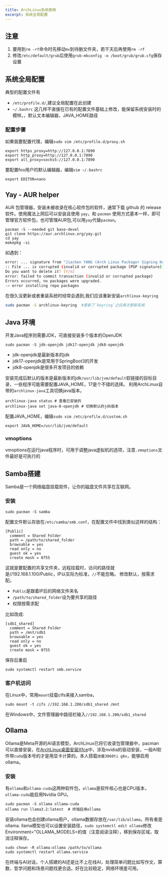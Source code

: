 ```yaml
---
title: ArchLinux系统使用
excerpt: 系统全局配置
---
```

## 注意
1. 要用到`rm -rf`命令时先移动`mv`到待删文件夹，若干天后再使用`rm -rf`
2. 修改`/etc/default/grub`后使用`grub-mkconfig -o /boot/grub/grub.cfg`保存设置

## 系统全局配置
典型的配置文件有
- `/etc/profile.d/`,建议全局配置在此创建
- `~/.bashrc`
这几样不直接在已有的配置文件基础上修改，能保留系统安装时的模样。，默认文本编辑器，JAVA_HOME路径

### 配置步骤
如果我要配置代理，编辑`sudo vim /etc/profile.d/proxy.sh`
```shell
export https_proxy=http://127.0.0.1:7890
export http_proxy=http://127.0.0.1:7890
export all_proxy=socks5://127.0.0.1:7890
```
要配置foo用户的默认编辑器，编辑`vim ~/.bashrc`
```shell
export EDITOR=nano
```

## Yay - AUR helper
AUR 包管理器，安装未被收录在核心软件包的软件，通常下载 github 的 release 软件。使用魔法上网后可以安装且使用 `yay`，和 `pacman`
使用方式基本一样，即可管理官方软件包，也可管理AUR包,可以用`yay`代替`pacman`。
```shell
pacman -S --needed git base-devel
git clone https://aur.archlinux.org/yay.git
cd yay
makepkg -si
```
如遇到：
```bash
error: ... signature from "Jiachen YANG (Arch Linux Packager Signing Key) <farseerfc@archlinux.org>" is marginal trust
:: File ... is corrupted (invalid or corrupted package (PGP signature)).
Do you want to delete it? [Y/n]
error: failed to commit transaction (invalid or corrupted package)
Errors occurred, no packages were upgraded.
-> error installing repo packages
```
在很久没更新或者重装系统时经常会遇到,我们应该重新安装`archlinux-keyring`
```bash
sudo pacman -S archlinux-keyring  #更新了`keyring`之后再次更新系统
```

## Java 环境
开发Java程序则需要JDK，可直接安装多个版本的OpenJDK
```shell
sudo pacman -S jdk-openjdk jdk17-openjdk jdk8-openjdk
```
- jdk-openjdk是最新版本的jdk
- jdk17-openjdk是常用于SpringBoot3的开发
- jdk8-openjdk是很多开发项目的依赖

安装完成后默认的版本是最新版本的jdk`/usr/lib/jvm/default`软链接的目标目录，一些程序可能需要配置JAVA_HOME，17是个不错的选择。
利用ArchLinux自带的`archlinux-java`工具切换java版本。
```shell
archlinux-java status # 查看已安装的
archlinux-java set java-8-openjdk # 切换默认的jdk版本
```
配置JAVA_HOME，编辑`sudo vim /etc/profile.d/custom.sh`
```shell
export JAVA_HOME=/usr/lib/jvm/default
```

### vmoptions
vmoptions在运行java程序时，可用于调整java虚拟机的选项，注意`.vmoptions`文件最好是可执行的

## Samba搭建
Samba是一个网络磁盘挂载软件，让你的磁盘文件共享在互联网。
### 安装
```shell
sudo pacman -S samba
```
配置文件默认存放在`/etc/samba/smb.conf`，在配置文件中找到类似这样的结构：
```shell
[Public]
  comment = Shared Folder
  path = /path/to/shared_folder
  browsable = yes
  read only = no
  guest ok = yes
  create mask = 0755
```
这就是要配置的共享文件夹，远程挂载时，访问的路径就是//192.168.1.100/Public，IP以实际为标准，`//`不能忽略。
修改默认，按需求配。
- `Public`是跟着IP后的网络文件夹名
- `/path/to/shared_folder`设为要共享的路径
- 权限按需求配

比如改成:
```shell
[sdb1_shared]
  comment = Shared Folder
  path = /mnt/sdb1
  browsable = yes
  read only = no
  guest ok = yes
  create mask = 0755
```
保存后重启
```shell
sudo systemctl restart smb.service
```

### 客户机访问
在Linux中，常用`mount`挂载cifs来接入samba，
```shell
sudo mount -t cifs //192.168.1.200/sdb1_shared /mnt
```
在Windows中，文件管理器中路径栏输入`//192.168.1.200/sdb1_shared`

## Ollama
Ollama是Meta开源的AI语言模型，ArchLinux已将它收录包管理器中，pacman可以直接安装，在[ArchLinux桌面安装Xfce](ArchLinux桌面安装Xfce)中，涉及nvidia的驱动安装，一般AI软件带`cuda`版本号的才是用显卡计算的。本人搭载`技嘉3060ti g6x`，能够启用ollama。

### 安装
有`ollama`和`ollama-cuda`这两种软件包，`ollama`是软件核心也是CPU版本，`ollama-cuda`能启用Nvidia GPU。
```shell
sudo pacman -S ollama ollama-cuda
ollama run llama3.2:latest  # 终端启用ollama
```
安装ollama也会创建ollama用户，ollama数据存放在`/var/lib/ollama`，所有者是ollama.
llama模型也可以设置安装路径，`sudo systemctl edit ollama`修改Environment="OLLAMA_MODELS=的值（注意阅读注释），移到保存区域，取消注释保存。
```shell
sudo chown -R ollama:ollama /path/to/ollama
sudo systemctl restart ollama.service
```
在终端与AI对话，个人搭建的AI还是比不上在线AI，处理简单问题比如写作文，算数，哲学问题和场景问题找更合适。好在比较稳定，网络环境差可用。
